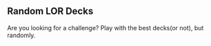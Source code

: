 <h2>Random LOR Decks</h2>

<p>Are you looking for a challenge? Play with the best decks(or not), but randomly.</p>
